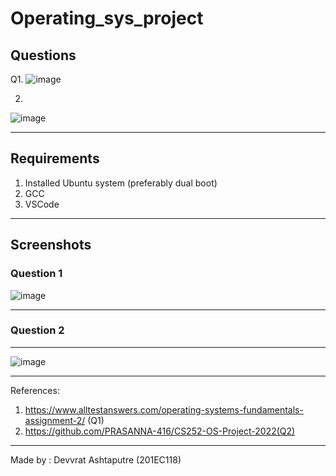 # Operating_sys_project

## Questions
Q1.  ![image](https://user-images.githubusercontent.com/94753995/200772207-76eb8534-74ab-4466-a19c-277d779c5971.png)
 



2.
![image](https://user-images.githubusercontent.com/94753995/200773344-550ac8c7-fb4b-4c50-86cd-1b7d66d37a36.png)






<hr>

## Requirements
1. Installed Ubuntu system (preferably dual boot)
2. GCC
3. VSCode

<hr>

## Screenshots
### Question 1
![image](https://user-images.githubusercontent.com/94753995/200771265-422e7a83-5391-4da1-a9d7-b70d60777444.png)

<hr>

### Question 2
<hr>

![image](https://user-images.githubusercontent.com/94753995/200759790-93095e2f-f166-46fa-a7e1-120fd1d067a4.png)





<hr>
References:

1. https://www.alltestanswers.com/operating-systems-fundamentals-assignment-2/ (Q1)
2. https://github.com/PRASANNA-416/CS252-OS-Project-2022(Q2)



<hr>
Made by :
Devvrat Ashtaputre (201EC118)
